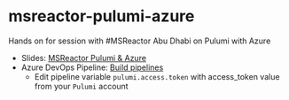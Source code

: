 # msreactor-pulumi-azure
Hands on for session with #MSReactor Abu Dhabi on Pulumi with Azure

- Slides: [MSReactor Pulumi & Azure](https://1drv.ms/p/s!AuHw0yZ3EZrTgok59Tekerc2CqXgwA?e=tMOxR8)
- Azure DevOps Pipeline: [Build pipelines](https://dev.azure.com/mistryhardik05/MSReactor/_build)
  - Edit pipeline variable `pulumi.access.token` with access_token value from your `Pulumi` account
